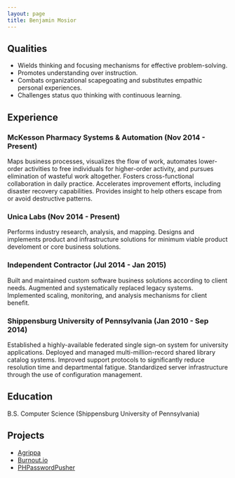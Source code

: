 ```yaml
---
layout: page
title: Benjamin Mosior
---
```


## Qualities

* Wields thinking and focusing mechanisms for effective problem-solving.
* Promotes understanding over instruction.
* Combats organizational scapegoating and substitutes empathic personal experiences.
* Challenges status quo thinking with continuous learning.

## Experience

### McKesson Pharmacy Systems & Automation (Nov 2014 - Present)

Maps business processes, visualizes the flow of work, automates lower-order activities to free individuals for higher-order activity, and pursues elimination of wasteful work altogether. Fosters cross-functional collaboration in daily practice. Accelerates improvement efforts, including disaster recovery capabilities. Provides insight to help others escape from or avoid destructive patterns.

### Unica Labs (Nov 2014 - Present)

Performs industry research, analysis, and mapping. Designs and implements product and infrastructure solutions for minimum viable product develoment or core business solutions.

### Independent Contractor (Jul 2014 - Jan 2015)

Built and maintained custom software business solutions according to client needs. Augmented and systematically replaced legacy systems. Implemented scaling, monitoring, and analysis mechanisms for client benefit.

### Shippensburg University of Pennsylvania (Jan 2010 - Sep 2014)

Established a highly-available federated single sign-on system for university applications. Deployed and managed multi-million-record shared library catalog systems. Improved support protocols to significantly reduce resolution time and departmental fatigue. Standardized server infrastructure through the use of configuration management.

## Education

B.S. Computer Science (Shippensburg University of Pennsylvania)

## Projects

* [Agrippa](https://github.com/unicalabs/agrippa)
* [Burnout.io](https://github.com/reignite/burnout.io)
* [PHPasswordPusher](https://github.com/bemosior/PHPasswordPusher)